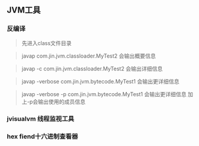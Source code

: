 ## JVM工具

### 反编译
> 先进入class文件目录

> javap com.jin.jvm.classloader.MyTest2 会输出概要信息

> javap -c com.jin.jvm.classloader.MyTest2 会输出详细信息

> javap -verbose com.jin.jvm.bytecode.MyTest1 会输出更详细信息

> javap -verbose -p com.jin.jvm.bytecode.MyTest1 会输出更详细信息 加上-p会输出使用的成员信息

### jvisualvm 线程监视工具

### hex fiend十六进制查看器






















